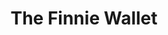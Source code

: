 ---
layout: default
slideId: The-Finnie-Wallet
title: The Finnie Wallet
parent: Owning and Storing Atomic NFTs
nav_order: 3
---